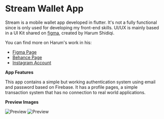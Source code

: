 # Stream Wallet App

Stream is a mobile wallet app developed in flutter.
It's not a fully functional since is only used for developing my front-end skills.
UI/UX is mainly based in a UI Kit shared on [figma](https://www.figma.com/community/file/954041847470649704), created by Harum Shidiqi.

You can find more on Harum's work in his: 
- [Figma Page](https://www.figma.com/@harumsh) 
- [Behance Page](https://www.behance.net/harumshidiqi)
- [Instagram Account](https://www.instagram.com/harum.sh/)

**App Features**

This app contains a simple but working authentication system using email and password based on Firebase.
It has a profile pages, a simple transaction system that has no connection to real world applications.

**Preview Images**

![Preview](/composition.png)
![Preview](/black.png)
